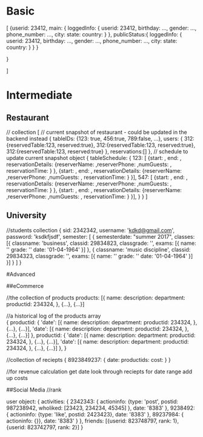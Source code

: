 # Basic

[
  {userid: 23412,
   main: {
      loggedInfo: {
        userid: 23412,
        birthday: ...,
        gender: ...,
        phone_number: ...,
        city:
        state:
        country:
        }
      },
      publicStatus:{
        loggedInfo: {
        userid: 23412,
        birthday: ...,
        gender: ...,
        phone_number: ...,
        city:
        state:
        country:
        }
      }
    }


  }

]

# Intermediate

## Restaurant

// collection
[
  // current snapshot of restaurant - could be updated in the backend instead
  {
  tableIDs: {123: true, 456:true, 789:false, ...},
  users: {
          312:{reservedTable:123, reserved:true},
          312:{reservedTable:123, reserved:true},
          312:{reservedTable:123, reserved:true}
         },
  reservations:[]
  },
  // schedule to update current snapshot object
  {
    tableSchedule: {
       123: [
       {start: ,
         end: ,
         reservationDetails: {reserverName: ,reserverPhone: ,numGuests: , reservationTime: }
         },
       {start: ,
         end: ,
         reservationDetails: {reserverName: ,reserverPhone: ,numGuests: , reservationTime: }
         }],
       547: [
       {start: ,
         end: ,
         reservationDetails: {reserverName: ,reserverPhone: ,numGuests: , reservationTime: }
         },
       {start: ,
         end: ,
         reservationDetails: {reserverName: ,reserverPhone: ,numGuests: , reservationTime: }
         }],
    }
  }
]

## University

//students collection
{
  sid: 2342342,
  username: 'kdkd@gmail.com',
  password: 'ksdkfjsdf',
  semester: [
    {
      semesterdate: "summer 2017",
      classes:  [{
          classname: 'business',
          classid: 29834823,
          classgrade: '',
          exams: [{
            name: ''
            grade: ''
            date: '01-04-1964'
            }]
        },
        {
          classname: 'music discipline',
          classid: 29834323,
          classgrade: '',
          exams: [{
            name: ''
            grade: ''
            date: '01-04-1964'
            }]
        }]
    }
  ]
}

#Advanced

##eCommerce

//the collection of products
products: [{
  name:
  description:
  department:
  productid: 234324,
  }, {...}, {...}]

//a historical log of the products array  
{
  productid: {
    'date': [{
      name:
      description:
      department:
      productid: 234324,
      }, {...}, {...}],
    'date': [{
      name:
      description:
      department:
      productid: 234324,
      }, {...}, {...}]
  },
  productid: {
    'date': [{
      name:
      description:
      department:
      productid: 234324,
      }, {...}, {...}],
    'date': [{
      name:
      description:
      department:
      productid: 234324,
      }, {...}, {...}]
  },
}

//collection of reciepts
{
  8923849237: {
    date:
    productids:
    cost:
  }
}

//for revenue calculation
get date
look through reciepts for date range
add up costs

##Social Media
//rank

user object:
{
  activities: {
    2342343: {
      actioninfo: {type: 'post', postid: 987238942, wholiked: [23423, 234234, 45345] },
      date: '8383'
    },
    9238492: {
      actioninfo: {type: 'like', postid: 2423423},
      date: '8383'
    },
    89237984: {
      actioninfo: {}},
      date: '8383'
    }
  },
  friends: [{userid: 823748797, rank: 1}, {userid: 823742797, rank: 2}]
}
